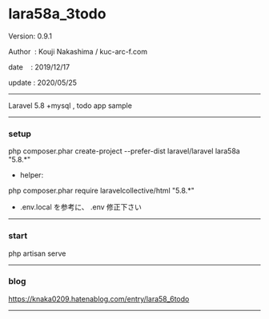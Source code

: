 ﻿# lara58a_3todo

 Version: 0.9.1

 Author  : Kouji Nakashima / kuc-arc-f.com

 date    : 2019/12/17

 update : 2020/05/25

***

Laravel 5.8 +mysql , todo app sample

***
### setup

php composer.phar create-project --prefer-dist laravel/laravel lara58a "5.8.*"

* helper:

php composer.phar require laravelcollective/html "5.8.*"

* .env.local を参考に、 .env 修正下さい

***
### start

php artisan serve


***
### blog

https://knaka0209.hatenablog.com/entry/lara58_6todo

***

